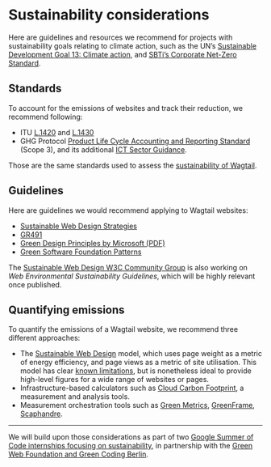# Sustainability considerations

Here are guidelines and resources we recommend for projects with sustainability goals relating to climate action, such as the UN’s [Sustainable Development Goal 13: Climate action](https://sdgs.un.org/goals/goal13), and [SBTi’s Corporate Net-Zero Standard](https://sciencebasedtargets.org/net-zero).

## Standards

To account for the emissions of websites and track their reduction, we recommend following:

- ITU [L.1420](https://www.itu.int/rec/T-REC-L.1420) and [L.1430](https://www.itu.int/rec/T-REC-L.1430)
- GHG Protocol [Product Life Cycle Accounting and Reporting Standard](https://ghgprotocol.org/product-standard) (Scope 3), and its additional [ICT Sector Guidance](https://ghgprotocol.org/guidance-built-ghg-protocol).

Those are the same standards used to assess the [sustainability of Wagtail](https://wagtail.org/sustainability/).

## Guidelines

Here are guidelines we would recommend applying to Wagtail websites:

- [Sustainable Web Design Strategies](https://sustainablewebdesign.org/strategies/)
- [GR491](https://gr491.isit-europe.org/en/)
- [Green Design Principles by Microsoft (PDF)](https://wxcteam.microsoft.com/download/Microsoft-Green-Design-Principles.pdf)
- [Green Software Foundation Patterns](https://patterns.greensoftware.foundation/catalog/web/)

The [Sustainable Web Design W3C Community Group](https://www.w3.org/community/sustyweb/) is also working on _Web Environmental Sustainability Guidelines_, which will be highly relevant once published.

## Quantifying emissions

To quantify the emissions of a Wagtail website, we recommend three different approaches:

- The [Sustainable Web Design](https://sustainablewebdesign.org/calculating-digital-emissions/) model, which uses page weight as a metric of energy efficiency, and page views as a metric of site utilisation. This model has clear [known limitations](https://www.fershad.com/writing/is-data-the-best-proxy-for-website-carbon-emissions/), but is nonetheless ideal to provide high-level figures for a wide range of websites or pages.
- Infrastructure-based calculators such as [Cloud Carbon Footprint](https://www.cloudcarbonfootprint.org/), a measurement and analysis tools.
- Measurement orchestration tools such as [Green Metrics](https://github.com/green-coding-berlin/green-metrics-tool), [GreenFrame](https://greenframe.io/), [Scaphandre](https://github.com/hubblo-org/scaphandre).

---

We will build upon those considerations as part of two [Google Summer of Code internships focusing on sustainability](https://wagtail.org/blog/going-green-with-google-summer-of-code/), in partnership with the [Green Web Foundation and Green Coding Berlin](https://github.com/wagtail/wagtail/discussions/8843).
